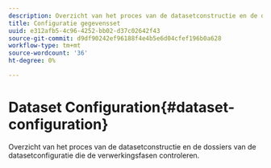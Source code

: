 ```yaml
---
description: Overzicht van het proces van de datasetconstructie en de dossiers van de datasetconfiguratie die de verwerkingsfasen controleren.
title: Configuratie gegevensset
uuid: e312afb5-4c96-4252-bb02-d37c02642f43
source-git-commit: d9df90242ef96188f4e4b5e6d04cfef196b0a628
workflow-type: tm+mt
source-wordcount: '36'
ht-degree: 0%

---
```



# Dataset Configuration{#dataset-configuration}

Overzicht van het proces van de datasetconstructie en de dossiers van de datasetconfiguratie die de verwerkingsfasen controleren.

